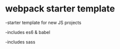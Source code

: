 # webpack starter template

-starter template for new JS projects

-includes es6 & babel

-includes sass
